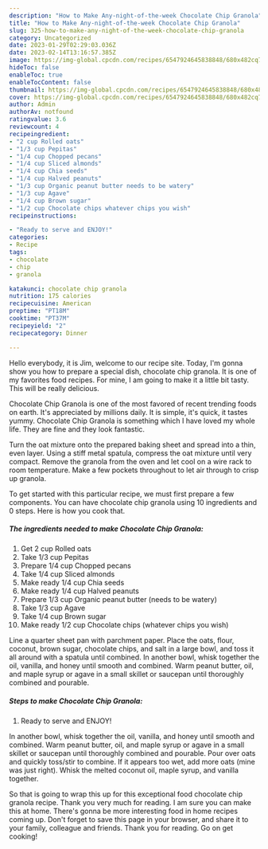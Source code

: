 ```yaml
---
description: "How to Make Any-night-of-the-week Chocolate Chip Granola"
title: "How to Make Any-night-of-the-week Chocolate Chip Granola"
slug: 325-how-to-make-any-night-of-the-week-chocolate-chip-granola
category: Uncategorized
date: 2023-01-29T02:29:03.036Z
date: 2023-02-14T13:16:57.385Z
image: https://img-global.cpcdn.com/recipes/6547924645838848/680x482cq70/chocolate-chip-granola-recipe-main-photo.jpg
hideToc: false
enableToc: true
enableTocContent: false
thumbnail: https://img-global.cpcdn.com/recipes/6547924645838848/680x482cq70/chocolate-chip-granola-recipe-main-photo.jpg
cover: https://img-global.cpcdn.com/recipes/6547924645838848/680x482cq70/chocolate-chip-granola-recipe-main-photo.jpg
author: Admin
authorAv: notfound
ratingvalue: 3.6
reviewcount: 4
recipeingredient:
- "2 cup Rolled oats"
- "1/3 cup Pepitas"
- "1/4 cup Chopped pecans"
- "1/4 cup Sliced almonds"
- "1/4 cup Chia seeds"
- "1/4 cup Halved peanuts"
- "1/3 cup Organic peanut butter needs to be watery"
- "1/3 cup Agave"
- "1/4 cup Brown sugar"
- "1/2 cup Chocolate chips whatever chips you wish"
recipeinstructions:

- "Ready to serve and ENJOY!"
categories:
- Recipe
tags:
- chocolate
- chip
- granola

katakunci: chocolate chip granola 
nutrition: 175 calories
recipecuisine: American
preptime: "PT18M"
cooktime: "PT37M"
recipeyield: "2"
recipecategory: Dinner

---
```



Hello everybody, it is Jim, welcome to our recipe site. Today, I'm gonna show you how to prepare a special dish, chocolate chip granola. It is one of my favorites food recipes. For mine, I am going to make it a little bit tasty. This will be really delicious.

Chocolate Chip Granola is one of the most favored of recent trending foods on earth. It's appreciated by millions daily. It is simple, it's quick, it tastes yummy. Chocolate Chip Granola is something which I have loved my whole life. They are fine and they look fantastic.

Turn the oat mixture onto the prepared baking sheet and spread into a thin, even layer. Using a stiff metal spatula, compress the oat mixture until very compact. Remove the granola from the oven and let cool on a wire rack to room temperature. Make a few pockets throughout to let air through to crisp up granola.


To get started with this particular recipe, we must first prepare a few components. You can have chocolate chip granola using 10 ingredients and 0 steps. Here is how you cook that.

<!--inarticleads1-->

##### The ingredients needed to make Chocolate Chip Granola:

1. Get 2 cup Rolled oats
1. Take 1/3 cup ️Pepitas
1. Prepare 1/4 cup Chopped pecans
1. Take 1/4 cup Sliced almonds
1. Make ready 1/4 cup Chia seeds
1. Make ready 1/4 cup Halved peanuts
1. Prepare 1/3 cup Organic peanut butter (needs to be watery)
1. Take 1/3 cup Agave
1. Take 1/4 cup Brown sugar
1. Make ready 1/2 cup Chocolate chips (whatever chips you wish)


Line a quarter sheet pan with parchment paper. Place the oats, flour, coconut, brown sugar, chocolate chips, and salt in a large bowl, and toss it all around with a spatula until combined. In another bowl, whisk together the oil, vanilla, and honey until smooth and combined. Warm peanut butter, oil, and maple syrup or agave in a small skillet or saucepan until thoroughly combined and pourable. 

<!--inarticleads2-->

##### Steps to make Chocolate Chip Granola:


1. Ready to serve and ENJOY!

In another bowl, whisk together the oil, vanilla, and honey until smooth and combined. Warm peanut butter, oil, and maple syrup or agave in a small skillet or saucepan until thoroughly combined and pourable. Pour over oats and quickly toss/stir to combine. If it appears too wet, add more oats (mine was just right). Whisk the melted coconut oil, maple syrup, and vanilla together. 

So that is going to wrap this up for this exceptional food chocolate chip granola recipe. Thank you very much for reading. I am sure you can make this at home. There's gonna be more interesting food in home recipes coming up. Don't forget to save this page in your browser, and share it to your family, colleague and friends. Thank you for reading. Go on get cooking!
